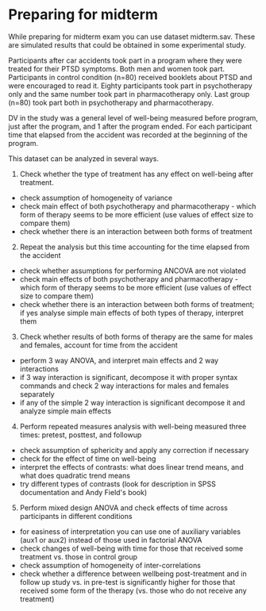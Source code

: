 # Preparing for midterm

While preparing for midterm exam you can use dataset midterm.sav. These are simulated results that could be obtained in some experimental study.

Participants after car accidents took part in a program where they were treated for their PTSD symptoms. Both men and women took part.
Participants in control condition (n=80) received booklets about PTSD and were encouraged to read it.
Eighty participants took part in psychotherapy only and the same number took part in pharmacotherapy only.
Last group (n=80) took part both in psychotherapy and pharmacotherapy.

DV in the study was a general level of well-being measured before program, just after the program, and 1 after the program ended.
For each participant time that elapsed from the accident was recorded at the beginning of the program.

This dataset can be analyzed in several ways.
1. Check whether the type of treatment has any effect on well-being after treatment.
  * check assumption of homogeneity of variance
  * check main effect of both psychotherapy and pharmacotherapy - which form of therapy seems to be more efficient (use values of effect size to compare them)
  * check whether there is an interaction between both forms of treatment
2. Repeat the analysis but this time accounting for the time elapsed from the accident
  * check whether assumptions for performing ANCOVA are not violated
  * check main effects of both psychotherapy and pharmacotherapy - which form of therapy seems to be more efficient (use values of effect size to compare them)
  * check whether there is an interaction between both forms of treatment; if yes analyse simple main effects of both types of therapy, interpret them
3. Check whether results of both forms of therapy are the same for males and females, account for time from the accident
  * perform 3 way ANOVA, and interpret main effects and 2 way interactions
  * if 3 way interaction is significant, decompose it with proper syntax commands and check 2 way interactions for males and females separately
  * if any of the simple 2 way interaction is significant decompose it and analyze simple main effects
4. Perform repeated measures analysis with well-being measured three times: pretest, posttest, and followup
  * check assumption of sphericity and apply any correction if necessary
  * check for the effect of time on well-being
  * interpret the effects of contrasts: what does linear trend means, and what does quadratic trend means
  * try different types of contrasts (look for description in SPSS documentation and Andy Field's book)
5. Perform mixed design ANOVA and check effects of time across participants in different conditions
  * for easiness of interpretation you can use one of auxiliary variables (aux1 or aux2) instead of those used in factorial ANOVA
  * check changes of well-being with time for those that received some treatment vs. those in control group
  * check assumption of homogeneity of inter-correlations
  * check whether a difference between wellbeing post-treatment and in follow up study vs. in pre-test is significantly higher for those that received some form of the therapy (vs. those who do not receive any treatment)
